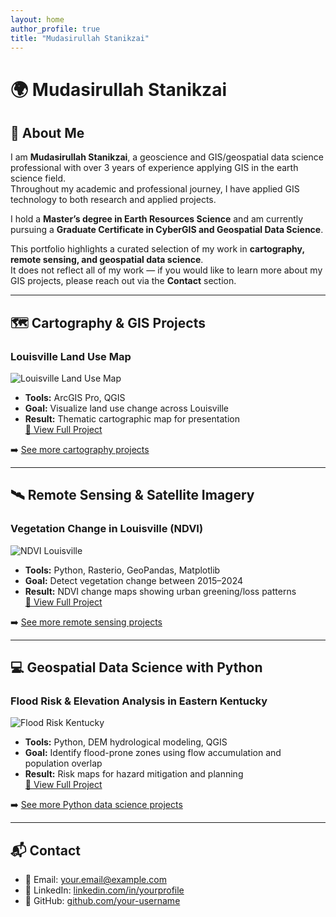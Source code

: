 ```yaml
---
layout: home
author_profile: true
title: "Mudasirullah Stanikzai"
---
```


# 🌍 Mudasirullah Stanikzai

## 👋 About Me
I am **Mudasirullah Stanikzai**, a geoscience and GIS/geospatial data science professional with over 3 years of experience applying GIS in the earth science field.  
Throughout my academic and professional journey, I have applied GIS technology to both research and applied projects.  

I hold a **Master’s degree in Earth Resources Science** and am currently pursuing a **Graduate Certificate in CyberGIS and Geospatial Data Science**.  

This portfolio highlights a curated selection of my work in **cartography, remote sensing, and geospatial data science**.  
It does not reflect all of my work — if you would like to learn more about my GIS projects, please reach out via the **Contact** section.  

---

## 🗺️ Cartography & GIS Projects

<div class="grid__wrapper">

### Louisville Land Use Map
![Louisville Land Use Map](assets/img/louisville_landuse.png)
- **Tools:** ArcGIS Pro, QGIS  
- **Goal:** Visualize land use change across Louisville  
- **Result:** Thematic cartographic map for presentation  
[🔗 View Full Project](https://github.com/your-username/louisville-landuse-map)

</div>

➡️ [See more cartography projects](https://github.com/your-username?tab=repositories&q=cartography)

---

## 🛰️ Remote Sensing & Satellite Imagery

<div class="grid__wrapper">

### Vegetation Change in Louisville (NDVI)
![NDVI Louisville](assets/img/ndvi_preview.png)
- **Tools:** Python, Rasterio, GeoPandas, Matplotlib  
- **Goal:** Detect vegetation change between 2015–2024  
- **Result:** NDVI change maps showing urban greening/loss patterns  
[🔗 View Full Project](https://github.com/your-username/ndvi-louisville-analysis)

</div>

➡️ [See more remote sensing projects](https://github.com/your-username?tab=repositories&q=remote-sensing)

---

## 💻 Geospatial Data Science with Python

<div class="grid__wrapper">

### Flood Risk & Elevation Analysis in Eastern Kentucky
![Flood Risk Kentucky](assets/img/flood_risk.png)
- **Tools:** Python, DEM hydrological modeling, QGIS  
- **Goal:** Identify flood-prone zones using flow accumulation and population overlap  
- **Result:** Risk maps for hazard mitigation and planning  
[🔗 View Full Project](https://github.com/your-username/flood-risk-eastern-ky)

</div>

➡️ [See more Python data science projects](https://github.com/your-username?tab=repositories&q=python)

---

## 📬 Contact
- 📧 Email: [your.email@example.com](mailto:your.email@example.com)  
- 💼 LinkedIn: [linkedin.com/in/yourprofile](https://linkedin.com/in/yourprofile)  
- 🐙 GitHub: [github.com/your-username](https://github.com/your-username)
